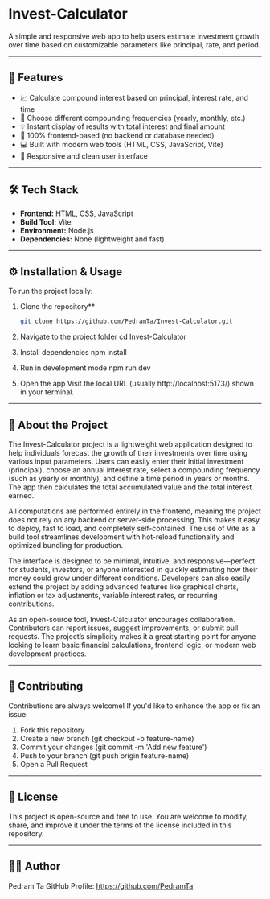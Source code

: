 # Invest-Calculator

A simple and responsive web app to help users estimate investment growth over time based on customizable parameters like principal, rate, and period.

---

## 🚀 Features

- 📈 Calculate compound interest based on principal, interest rate, and time  
- 🔁 Choose different compounding frequencies (yearly, monthly, etc.)  
- 💡 Instant display of results with total interest and final amount  
- 🧩 100% frontend-based (no backend or database needed)  
- 💻 Built with modern web tools (HTML, CSS, JavaScript, Vite)  
- 📱 Responsive and clean user interface  

---

## 🛠️ Tech Stack

- **Frontend:** HTML, CSS, JavaScript  
- **Build Tool:** Vite  
- **Environment:** Node.js  
- **Dependencies:** None (lightweight and fast)

---

## ⚙️ Installation & Usage

To run the project locally:

1. Clone the repository**
   ```bash
   git clone https://github.com/PedramTa/Invest-Calculator.git

2. Navigate to the project folder
   cd Invest-Calculator

3. Install dependencies
   npm install

4. Run in development mode
   npm run dev

5. Open the app
   Visit the local URL (usually http://localhost:5173/) shown in your terminal.

------------------------------------------------------------
🧠 About the Project
------------------------------------------------------------

The Invest-Calculator project is a lightweight web application designed to help individuals forecast the growth of their investments over time using various input parameters. Users can easily enter their initial investment (principal), choose an annual interest rate, select a compounding frequency (such as yearly or monthly), and define a time period in years or months. The app then calculates the total accumulated value and the total interest earned.

All computations are performed entirely in the frontend, meaning the project does not rely on any backend or server-side processing. This makes it easy to deploy, fast to load, and completely self-contained. The use of Vite as a build tool streamlines development with hot-reload functionality and optimized bundling for production.

The interface is designed to be minimal, intuitive, and responsive—perfect for students, investors, or anyone interested in quickly estimating how their money could grow under different conditions. Developers can also easily extend the project by adding advanced features like graphical charts, inflation or tax adjustments, variable interest rates, or recurring contributions.

As an open-source tool, Invest-Calculator encourages collaboration. Contributors can report issues, suggest improvements, or submit pull requests. The project’s simplicity makes it a great starting point for anyone looking to learn basic financial calculations, frontend logic, or modern web development practices.

------------------------------------------------------------
🤝 Contributing
------------------------------------------------------------

Contributions are always welcome!
If you'd like to enhance the app or fix an issue:

1. Fork this repository
2. Create a new branch (git checkout -b feature-name)
3. Commit your changes (git commit -m 'Add new feature')
4. Push to your branch (git push origin feature-name)
5. Open a Pull Request

------------------------------------------------------------
📜 License
------------------------------------------------------------

This project is open-source and free to use.
You are welcome to modify, share, and improve it under the terms of the license included in this repository.

------------------------------------------------------------
👨‍💻 Author
------------------------------------------------------------

Pedram Ta
GitHub Profile: https://github.com/PedramTa
